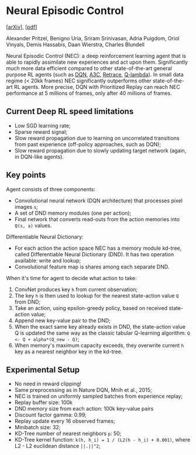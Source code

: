# Neural Episodic Control
[[arXiv](https://arxiv.org/abs/1703.01988v1)], [[pdf](https://arxiv.org/pdf/1703.01988v1.pdf)]

Alexander Pritzel, Benigno Uria, Sriram Srinivasan, Adria Puigdom, Oriol Vinyals, Demis Hassabis, Daan Wierstra, Charles Blundell


Neural Episodic Control (NEC): a deep reinforcement learning agent that is able to rapidly assimilate new experiences and act upon them. Significantly much more data efficient compared to other state-of-the-art general purpose RL agents (such as [DQN](https://arxiv.org/abs/1312.5602v1), [A3C](https://arxiv.org/abs/1602.01783v2), [Retrace](https://arxiv.org/abs/1606.02647v2), [Q-lambda](https://arxiv.org/abs/1602.04951v2)). In small data regime (< 20kk frames) NEC significantly outperforms other state-of-the-art RL agents. More precise, DQN with Prioritized Replay can reach NEC performance at 5 millions of frames, only after 40 millions of frames.


## Current Deep RL speed limitations
  * Low SGD learning rate;
  * Sparse reward signal;
  * Slow reward propagation due to learning on uncorrelated transitions from past experience (off-policy approaches, such as DQN);
  * Slow reward propagation due to slowly updating target network (again, in DQN-like agents).

## Key points
Agent consists of three components: 
  * Convolutional neural network (DQN architecture) that processes pixel images `s`;
  * A set of DND memory modules (one per action);
  * Final network that converts read-outs from the action memories into `Q(s, a)` values.

Differentiable Neural Dictionary:
  * For each action the action space NEC has a memory module kd-tree, called Differentiable Neural Dictionary (DND). It has two operation available: write and lookup;
  * Convolutional feature map is shares among each separate DND.

When it's time for agent to decide what action to take:
  1. ConvNet produces key `h` from current observation;
  2. The key `h` is then used to lookup for the nearest state-action value `Q` from DND;
  3. Take an action, using epsilon-greedy policy, based on received state-action value;
  4. Append new key-value pair to the DND;
  5. When the exact same key already exists in DND, the state-action value Q is updated the same way as the classic tabular Q-learning algorithm: `Q <- Q + alpha*(Q_new - Q)`;
  6. When memory's maximum capacity exceeds, they overwrite current `h` key as a nearest neighbor key in the kd-tree.

## Experimental Setup
  * No need in reward clipping!
  * Same preprocessing as in Nature DQN, Mnih et al., 2015;
  * NEC is trained on uniformly sampled batches from experience replay;
  * Replay buffer size: 100k
  * DND memory size from each action: 100k key-value pairs
  * Discount factor gamma: 0.99;
  * Replay update every 16 observed frames;
  * Minibatch size: 32;
  * KD-Tree number of nearest neighbors `p`: 50;
  * KD-Tree kernel function: `k(h, h_i) = 1 / (L2(h - h_i) + 0.001)`, where L2 - L2 euclidean distance `||.||^2`;

  
